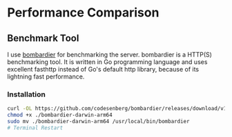 # Performance Comparison

## Benchmark Tool

I use [bombardier](https://github.com/codesenberg/bombardier) for benchmarking the server. bombardier is a HTTP(S) benchmarking tool. It is written in Go programming language and uses excellent fasthttp instead of Go's default http library, because of its lightning fast performance.

### Installation

```sh
curl -OL https://github.com/codesenberg/bombardier/releases/download/v1.2.6/bombardier-darwin-arm64
chmod +x ./bombardier-darwin-arm64
sudo mv ./bombardier-darwin-arm64 /usr/local/bin/bombardier
# Terminal Restart
```
